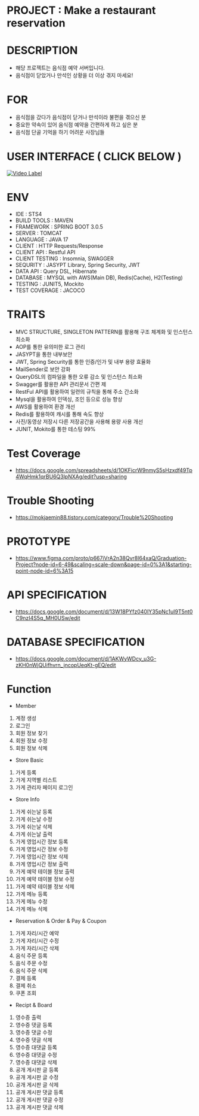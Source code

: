 # PROJECT : Make a restaurant reservation


# DESCRIPTION
- 해당 프로젝트는 음식점 예약 서버입니다.
- 음식점이 닫았거나 만석인 상황을 더 이상 겪지 마세요!


# FOR
- 음식점을 갔다가 음식점이 닫거나 만석이라 불편을 겪으신 분
- 중요한 약속이 있어 음식점 예약을 간편하게 하고 싶은 분
- 음식점 단골 기억을 하기 어려운 사장님들


# USER INTERFACE ( CLICK BELOW )
[![Video Label](http://img.youtube.com/vi/4kFZOOxNqD0/0.jpg)](https://youtu.be/4kFZOOxNqD0)


# ENV
- IDE : STS4
- BUILD TOOLS : MAVEN
- FRAMEWORK : SPRING BOOT 3.0.5
- SERVER : TOMCAT
- LANGUAGE : JAVA 17
- CLIENT : HTTP Requests/Response
- CLIENT API : Restful API
- CLIENT TESTING : Insomnia, SWAGGER
- SEQURITY : JASYPT Library, Spring Security, JWT
- DATA API : Query DSL, Hibernate
- DATABASE : MYSQL with AWS(Main DB), Redis(Cache), H2(Testing)
- TESTING : JUNIT5, Mockito
- TEST COVERAGE : JACOCO

# TRAITS
- MVC STRUCTURE, SINGLETON PATTERN를 활용해 구조 체계화 및 인스턴스 최소화
- AOP를 통한 유의미한 로그 관리
- JASYPT을 통한 내부보안
- JWT, Spring Security를 통한 인증/인가 및 내부 용량 효율화
- MailSender로 보안 강화
- QueryDSL의 컴파일을 통한 오류 감소 및 인스턴스 최소화
- Swagger를 활용한 API 관리문서 간편 제
- RestFul API를 활용하여 일련의 규칙을 통해 주소 간소화
- Mysql을 활용하여 인덱싱, 조인 등으로 성능 향상
- AWS를 활용하여 환경 개선
- Redis를 활용하여 캐시를 통해 속도 향상
- 사진/동영상 저장시 다른 저장공간을 사용해 용량 사용 개선
- JUNIT, Mokito를 통한 테스팅 99%

# Test Coverage
- https://docs.google.com/spreadsheets/d/1OKFicrW9nmyS5sHzxdf49Tp4WqHmk1qrBU6Q3lpNXAg/edit?usp=sharing

# Trouble Shooting
- https://mokjaemin88.tistory.com/category/Trouble%20Shooting


# PROTOTYPE
- https://www.figma.com/proto/p667iVrA2n38Qvr8l64xaQ/Graduation-Project?node-id=6-49&scaling=scale-down&page-id=0%3A1&starting-point-node-id=6%3A15


# API SPECIFICATION
- https://docs.google.com/document/d/13W18PYfz040IY35pNc1uI9T5nt0C9nzI4S5q_MH0USw/edit


# DATABASE SPECIFICATION
- https://docs.google.com/document/d/1AKWyWDcy_u3G-zKH0nWjQUifhvrn_jncopUeqKt-gEQ/edit


# Function
- Member
1. 계정 생성
2. 로그인
3. 회원 정보 찾기
4. 회원 정보 수정
5. 회원 정보 삭제
- Store Basic
1. 가게 등록
2. 가게 지역별 리스트
3. 가게 관리자 페이지 로그인
- Store Info
1. 가게 쉬는날 등록
2. 가게 쉬는날 수정
3. 가게 쉬는날 삭제
4. 가게 쉬는날 출력
5. 가게 영업시간 정보 등록
6. 가게 영업시간 정보 수정
7. 가게 영업시간 정보 삭제
8. 가게 영업시간 정보 출력
9. 가게 예약 테이블 정보 출력
10. 가게 예약 테이블 정보 수정
11. 가게 예약 테이블 정보 삭제
12. 가게 메뉴 등록
13. 가게 메뉴 수정
14. 가게 메뉴 삭제
- Reservation & Order & Pay & Coupon
1. 가게 자리/시간 예약
2. 가게 자리/시간 수정
3. 가게 자리/시간 삭제
4. 음식 주문 등록
5. 음식 주문 수정
6. 음식 주문 삭제
7. 결제 등록
8. 결제 취소
9. 쿠폰 조회
- Recipt & Board
1. 영수증 출력
2. 영수증 댓글 등록
3. 영수증 댓글 수정
4. 영수증 댓글 삭제
5. 영수증 대댓글 등록
6. 영수증 대댓글 수정
7. 영수증 대댓글 삭제
8. 공개 게시판 글 등록
9. 공개 게시판 글 수정
10. 공개 게시판 글 삭제
11. 공개 게시판 댓글 등록
12. 공개 게시판 댓글 수정
13. 공개 게시판 댓글 삭제
